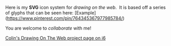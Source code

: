 Here is my **SVG** icon system for _drawing on the web_.  It is based off a series of glyphs that can be seen here: [Example] (https://www.pinterest.com/pin/764345367977985784/)

You are welcome to _collaborate_ with me!


[Colin's Drawing On The Web project page on i6](http://http://i6.cims.nyu.edu/~cjc633/380/)	